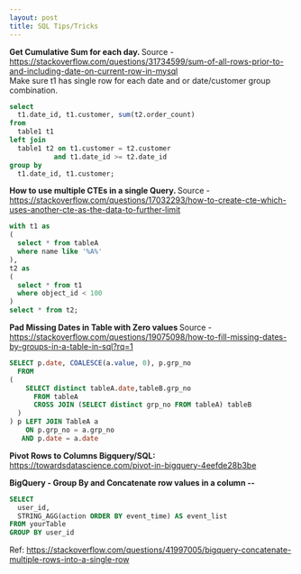 ```yaml
---
layout: post
title: SQL Tips/Tricks
---
```


<b> Get Cumulative Sum for each day.    </b>
Source - https://stackoverflow.com/questions/31734599/sum-of-all-rows-prior-to-and-including-date-on-current-row-in-mysql  
Make sure t1 has single row for each date and or date/customer group combination.   

```sql
select 
  t1.date_id, t1.customer, sum(t2.order_count)
from 
  table1 t1
left join 
  table1 t2 on t1.customer = t2.customer
           and t1.date_id >= t2.date_id
group by 
  t1.date_id, t1.customer;
```     


<b> How to use multiple CTEs in a single Query.  </b> 
Source - https://stackoverflow.com/questions/17032293/how-to-create-cte-which-uses-another-cte-as-the-data-to-further-limit    

```sql
with t1 as
(
  select * from tableA
  where name like '%A%'
),
t2 as
(
  select * from t1
  where object_id < 100
)
select * from t2;
```      

<b> Pad Missing Dates in Table with Zero values  </b>
Source - https://stackoverflow.com/questions/19075098/how-to-fill-missing-dates-by-groups-in-a-table-in-sql?rq=1   

```sql
SELECT p.date, COALESCE(a.value, 0), p.grp_no
  FROM
(  
    SELECT distinct tableA.date,tableB.grp_no
      FROM tableA
      CROSS JOIN (SELECT distinct grp_no FROM tableA) tableB
  ) 
) p LEFT JOIN TableA a
    ON p.grp_no = a.grp_no 
   AND p.date = a.date
```   
  
<b> Pivot Rows to Columns Bigquery/SQL:   </b> 
https://towardsdatascience.com/pivot-in-bigquery-4eefde28b3be

  
<b> BigQuery - Group By and Concatenate row values in a column --</b>
```sql
SELECT 
  user_id, 
  STRING_AGG(action ORDER BY event_time) AS event_list 
FROM yourTable 
GROUP BY user_id

```  

Ref: https://stackoverflow.com/questions/41997005/bigquery-concatenate-multiple-rows-into-a-single-row



